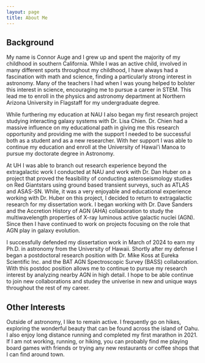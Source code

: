 ```yaml
---
layout: page
title: About Me
---
```


## Background
My name is Connor Auge and I grew up and spent the majority of my childhood in southern California. While I was an active child, involved in many different sports throughout my childhood, I have always had a fascination with math and science, finding a particularly strong interest in astronomy. Many of the teachers I had when I was young helped to bolster this interest in science, encouraging me to pursue a career in STEM. This lead me to enroll in the physics and astronomy department at Northern Arizona University in Flagstaff for my undergraduate degree. 

While furthering my education at NAU I also began my first research project studying interacting galaxy systems with Dr. Lisa Chien. Dr. Chien had a massive influence on my educational path in giving me this research opportunity and providing me with the support I needed to be successful both as a student and as a new researcher. With her support I was able to continue my education and enroll at the University of Hawai'i Manoa to pursue my doctorate degree in Astronomy. 

At UH I was able to branch out research experience beyond the extragalactic work I conducted at NAU and work with Dr. Dan Huber on a project that proved the feasibility of conducting asteroseismology studies on Red Giantstars using ground based transient surveys, such as ATLAS and ASAS-SN. While, it was a very enjoyable and educational experience working with Dr. Huber on this project, I decided to return to extragalactic research for my dissertation work. I began working with Dr. Dave Sanders and the Accretion History of AGN (AHA) collaboration to study the multiwavelength properties of X-ray luminous active galactic nuclei (AGN). Since then I have continued to work on projects focusing on the role that AGN play in galaxy evolution. 

I successfully defended my dissertation work in March of 2024 to earn my Ph.D. in astronomy from the University of Hawaii. Shortly after my defense I began a postdoctoral research position with Dr. Mike Koss at Eureka Scientific Inc. and the BAT AGN Spectroscopic Survey (BASS) collaboration. With this postdoc position allows me to continue to pursue my research interest by analyzing nearby AGN in high detail. I hope to be able continue to join new collaborations and studey the univerise in new and unique ways throughout the rest of my career.

## Other Interests 
Outside of astronomy, I like to remain active. I frequently go on hikes, exploring the wonderful beauty that can be found across the island of Oahu. I also enjoy long distance running and completed my first marathon in 2021. If I am not working, running, or hiking, you can probably find me playing board games with friends or trying any new restaurants or coffee shops that I can find around town. 

